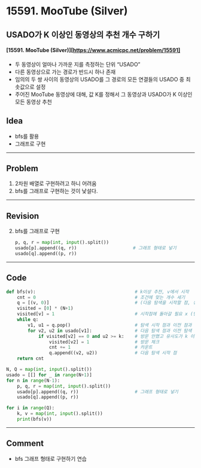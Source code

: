 # 15591. MooTube (Silver)

## USADO가 K 이상인 동영상의 추천 개수 구하기

#### [15591. MooTube (Silver)][https://www.acmicpc.net/problem/15591]

- 두 동영상이 얼마나 가까운 지를 측정하는 단위 “USADO” 
- 다른 동영상으로 가는 경로가 반드시 하나 존재
- 임의의 두 쌍 사이의 동영상의 USADO를 그 경로의 모든 연결들의 USADO 중 최솟값으로 설정
- 주어진 MooTube 동영상에 대해, 값 K를 정해서 그 동영상과 USADO가 K 이상인 모든 동영상 추천

## Idea

- bfs를 활용
- 그래프로 구현


---

## Problem

1. 2차원 배열로 구현하려고 하니 어려움
2. bfs를 그래프로 구현하는 것이 낯설다.


---

## Revision

2. bfs를 그래프로 구현

   ```python
   p, q, r = map(int, input().split())
   usado[p].append((q, r))                     # 그래프 형태로 넣기
   usado[q].append((p, r))
   ```



---

## Code

```python
def bfs(v):                                     # k이상 추천, v에서 시작
    cnt = 0                                     # 조건에 맞는 개수 세기
    q = [(v, 0)]                                # (다음 탐색을 시작할 점, 유사도) 초기값이라 유사도 0
    visited = [0] * (N+1)
    visited[v] = 1                              # 시작점에 돌아갈 필요 x (방문체크)
    while q:
        v1, u1 = q.pop()                        # 탐색 시작 점과 이전 점과 유사도
        for v2, u2 in usado[v1]:                # 다음 탐색 점과 이전 탐색 점과의 유사도
            if visited[v2] == 0 and u2 >= k:    # 방문 안했고 유사도가 k 이상이면
                visited[v2] = 1                 # 방문 체크
                cnt += 1                        # 카운트
                q.append((v2, u2))              # 다음 탐색 시작 점
    return cnt

N, Q = map(int, input().split())
usado = [[] for _ in range(N+1)]
for n in range(N-1):
    p, q, r = map(int, input().split())
    usado[p].append((q, r))                     # 그래프 형태로 넣기
    usado[q].append((p, r))

for i in range(Q):
    k, v = map(int, input().split())
    print(bfs(v))
```

---

## Comment

- bfs 그래프 형태로 구현하기 연습